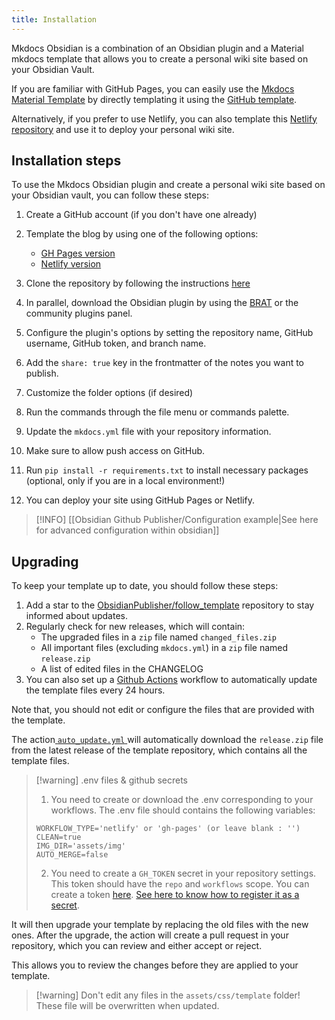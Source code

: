 ```yaml
---
title: Installation
---
```


Mkdocs Obsidian is a combination of an Obsidian plugin and a Material mkdocs template that allows you to create a personal wiki site based on your Obsidian Vault.

If you are familiar with GitHub Pages, you can easily use the [Mkdocs Material Template](https://www.squidfunk.github.io/mkdocs-material/) by directly templating it using the [GitHub template](https://github.com/ObsidianPublisher/publisher-template-gh-pages/generate).

Alternatively, if you prefer to use Netlify, you can also template this [Netlify repository](https://github.com/ObsidianPublisher/publisher-template-netlify/generate) and use it to deploy your personal wiki site.

## Installation steps

To use the Mkdocs Obsidian plugin and create a personal wiki site based on your Obsidian vault, you can follow these steps:

1. Create a GitHub account (if you don't have one already)
2. Template the blog by using one of the following options:
	- [GH Pages version](https://github.com/ObsidianPublisher/publisher-template-gh-pages/generate)
	- [Netlify version](https://github.com/ObsidianPublisher/publisher-template-netlify/generate)

3. Clone the repository by following the instructions [here](https://docs.github.com/en/get-started/getting-started-with-git/about-remote-repositories)
4. In parallel, download the Obsidian plugin by using the [BRAT](https://github.com/TfTHacker/obsidian42-brat) or the community plugins panel.
5. Configure the plugin's options by setting the repository name, GitHub username, GitHub token, and branch name.
6. Add the `share: true` key in the frontmatter of the notes you want to publish.
7. Customize the folder options (if desired)
8. Run the commands through the file menu or commands palette.
9. Update the `mkdocs.yml` file with your repository information.
10. Make sure to allow push access on GitHub.
11. Run `pip install -r requirements.txt` to install necessary packages (optional, only if you are in a local environment!)
12. You can deploy your site using GitHub Pages or Netlify.

> [!INFO] [[Obsidian Github Publisher/Configuration example|See here for advanced configuration within obsidian]]

## Upgrading

To keep your template up to date, you should follow these steps:
1. Add a star to the [ObsidianPublisher/follow_template](https://github.com/ObsidianPublisher/follow_template) repository to stay informed about updates.
2. Regularly check for new releases, which will contain:
    - The upgraded files in a `zip` file named `changed_files.zip`
    - All important files (excluding `mkdocs.yml`) in a `zip` file named `release.zip`
    - A list of edited files in the CHANGELOG
3. You can also set up a [Github Actions](https://github.com/features/actions) workflow to automatically update the template files every 24 hours.

Note that, you should not edit or configure the files that are provided with the template.

The action[ `auto_update.yml` ](https://github.com/ObsidianPublisher/follow_template/blob/main/.github/workflows/auto_update.yml) will automatically download the `release.zip` file from the latest release of the template repository, which contains all the template files.

> [!warning] .env files & github secrets
> 1. You need to create or download the .env corresponding to your workflows. 
>   The .env file should contains the following variables:
>   ```
>   WORKFLOW_TYPE='netlify' or 'gh-pages' (or leave blank : '')
>   CLEAN=true
>   IMG_DIR='assets/img'
>   AUTO_MERGE=false
>   ```
> 2. You need to create a `GH_TOKEN` secret in your repository settings. This token should have the `repo` and `workflows` scope. You can create a token [here](https://github.com/settings/tokens/new?description=PUBLISHER%20TEMPLATE&scopes=repo,workflow).
> [See here to know how to register it as a secret](https://docs.github.com/en/actions/reference/encrypted-secrets#creating-encrypted-secrets-for-a-repository).

It will then upgrade your template by replacing the old files with the new ones. After the upgrade, the action will create a pull request in your repository, which you can review and either accept or reject.

This allows you to review the changes before they are applied to your template.

> [!warning] Don't edit any files in the `assets/css/template` folder! These file will be overwritten when updated.